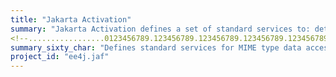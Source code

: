 ```yaml
---
title: "Jakarta Activation"
summary: "Jakarta Activation defines a set of standard services to: determine the MIME type of an arbitrary piece of data; encapsulate access to it; discover the operations available on it; and instantiate the appropriate bean to perform the operation(s)."
<!--.................0123456789.123456789.123456789.123456789.123456789.123456789-->
summary_sixty_char: "Defines standard services for MIME type data access"
project_id: "ee4j.jaf"
---
```

